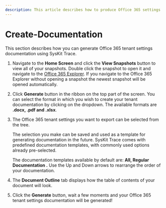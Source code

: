 ```yaml
---
description: This article describes how to produce Office 365 settings documentation using SysKit Trace.
---
```


# Create-Documentation

This section describes how you can generate Office 365 tenant settings documentation using SysKit Trace.

1. Navigate to the **Home Screen** and click the **View Snapshots** button to view all of your snapshots. Double click the snapshot to open it and navigate to the [Office 365 Explorer](../../get-to-know-syskit-trace/office-365-explorer.md). If you navigate to the Office 365 Explorer without opening a snapshot the newest snapshot will be opened automatically.
2. Click **Generate** button in the ribbon on the top part of the screen. You can select the format in which you wish to create your tenant documentation by clicking on the dropdown. The available formats are **.docx, .pdf and .xlsx**.
3. The Office 365 tenant settings you want to export can be selected from the tree.

   The selection you make can be saved and used as a template for generating documentation in the future. SysKit Trace comes with predefined documentation templates, with commonly used options already pre-selected.

   The documentation templates available by default are: **All, Regular Documentation .** Use the Up and Down arrows to rearrange the order of your documentation.

4. The **Document Outline** tab displays how the table of contents of your document will look.
5. Click the **Generate** button, wait a few moments and your Office 365 tenant settings documentation will be generated!

